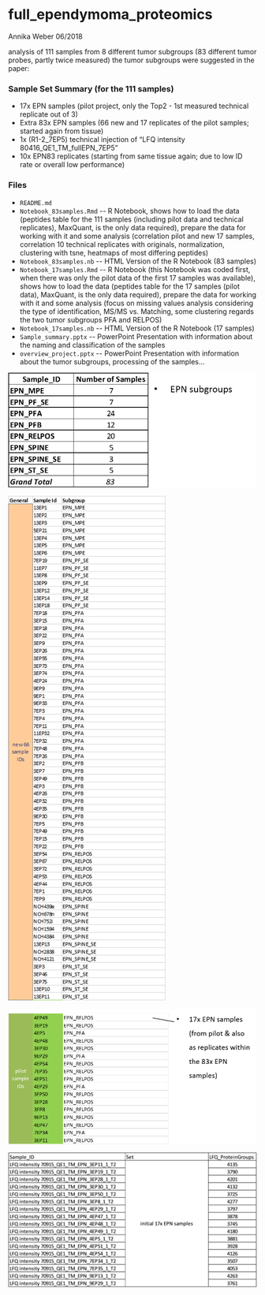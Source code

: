 # full_ependymoma_proteomics
Annika Weber 06/2018 

analysis of 111 samples from 8 different tumor subgroups (83 different tumor probes, partly twice measured)
the tumor subgroups were suggested in the paper: 

### Sample Set Summary (for the 111 samples)
- 17x EPN samples (pilot project, only the Top2 - 1st measured technical replicate out of 3)
- Extra 83x EPN samples (66 new and 17 replicates of the pilot samples; started again from tissue)
- 1x (R1-2_7EP5) technical injection of “LFQ intensity 80416_QE1_TM_fullEPN_7EP5”
- 10x EPN83 replicates (starting from same tissue again; due to low ID rate or overall low performance) 


### Files
- `README.md`
- `Notebook_83samples.Rmd` -- R Notebook, shows how to load the data (peptides table for the 111 samples (including pilot data and technical replicates), MaxQuant, is the only data required), prepare the data for working with it and some analysis (correlation pilot and new 17 samples, correlation 10 technical replicates with originals, normalization, clustering with tsne, heatmaps of most differing peptides)
- `Notebook_83samples.nb` -- HTML Version of the R Notebook (83 samples)
- `Notebook_17samples.Rmd` -- R Notebook (this Notebook was coded first, when there was only the pilot data of the first 17 samples was available), shows how to load the data (peptides table for the 17 samples (pilot data), MaxQuant, is the only data required), prepare the data for working with it and some analysis (focus on missing values analysis considering the type of identification, MS/MS vs. Matching, some clustering regards the two tumor subgroups PFA and RELPOS)
- `Notebook_17samples.nb` -- HTML Version of the R Notebook (17 samples)
- `Sample_summary.pptx` -- PowerPoint Presentation with information about the naming and classification of the samples
- `overview_project.pptx` -- PowerPoint Presentation with information about the tumor subgroups, processing of the samples...

![Number of samples per subgroup](images/EPNsubgroups.png)

![Subgroups 83 samples](images/subtype83samples.png)

![Subgroups 17 samples](images/subtype17samples.png)

![Sample naming Pilot](images/sample_naming_pilot.jpg)